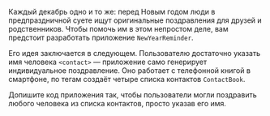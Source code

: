 Каждый декабрь одно и то же: перед Новым годом люди в предпраздничной суете ищут оригинальные поздравления для друзей и родственников. Чтобы помочь им в этом непростом деле, вам предстоит разработать приложение `NewYearReminder`.  

Его идея заключается в следующем. Пользователю достаточно указать имя человека `<contact>` — приложение само генерирует индивидуальное поздравление. Оно работает с телефонной книгой в смартфоне, по тегам создаёт четыре списка контактов `ContactBook`.  

Допишите код приложения так, чтобы пользователи могли поздравить любого человека из списка контактов, просто указав его имя.